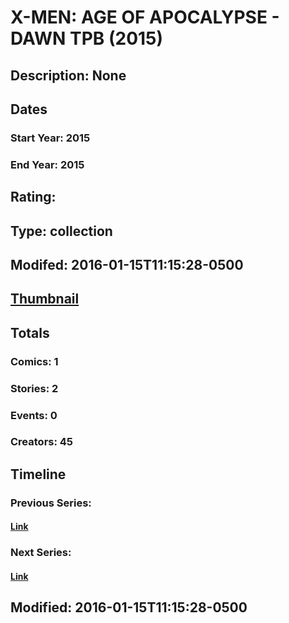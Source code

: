 # X-MEN: AGE OF APOCALYPSE - DAWN TPB (2015)
## Description: None
## Dates
### Start Year: 2015
### End Year: 2015
## Rating: 
## Type: collection
## Modifed: 2016-01-15T11:15:28-0500
## [Thumbnail](http://i.annihil.us/u/prod/marvel/i/mg/b/40/image_not_available.jpg)
## Totals
### Comics: 1
### Stories: 2
### Events: 0
### Creators: 45
## Timeline
### Previous Series: 
#### [Link]()
### Next Series: 
#### [Link]()
## Modified: 2016-01-15T11:15:28-0500